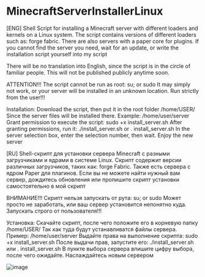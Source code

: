 # MinecraftServerInstallerLinux
[ENG]
Shell Script for installing a Minecraft server with different loaders and kernels on a Linux system.
The script contains versions of different loaders such as: forge fabric. There are also servers with a paper core for plugins.
If you cannot find the server you need, wait for an update, or write the installation script yourself into my script

There will be no translation into English, since the script is in the circle of familiar people. This will not be published publicly anytime soon.

ATTENTION!!!
The script cannot be run as root: su; or sudo
It may simply not work, or your server will be installed in an unknown location.
Run strictly from the user!!!

Installation: Download the script, then put it in the root folder /home/USER/ Since the server files will be installed there. 
Example: /home/user/server
Grant permission to execute the script: sudo +x install_server.sh
After granting permissions, run it: ./install_server.sh or . install_server.sh
In the server selection box, enter the selection number, then wait.
Enjoy the new server

[RU]
Shell-скрипт для установки сервера Minecraft с разными загрузчиками и ядрами в системе Linux.
Скрипт содержит версии различных загрузчиков, таких как: forge Fabric. Также есть сервера с ядром Paper для плагинов.
Если вы не можете найти нужный вам сервер, дождитесь обновления или пропишите скрипт установки самостоятельно в мой скрипт

ВНИМАНИЕ!!!
Скрипт нельзя запускать от рута: su; or sudo
Может просто не заработать, или ваш сервер установится непонятно куда.
Запускать строго от пользователя!!!

Установка: Скачайте скрипт, после чего положите его в корневую папку /home/USER/ Так как туда будут устанавливатся файлы сервера. 
Пример: /home/user/server
Выдайте права на выполнение скрипта: sudo +x install_server.sh
После выдачи прав, запустите его: ./install_server.sh или . install_server.sh
В пункте выбора сервера впишите цифру выбора, после чего ожидайте.
Наслаждайтесь новым сервером





![image](https://github.com/ShulgaDmitriy/MinecraftServerInstallerLinux/assets/169657852/6a8ba7ad-c95a-4e70-9f41-2cffa88dff6d)
